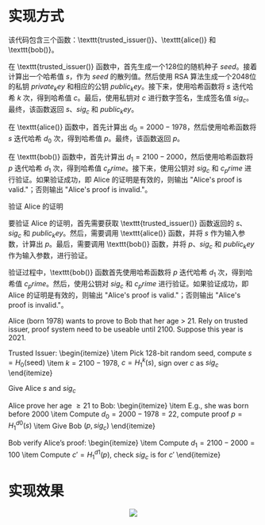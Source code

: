 # 实现方式
该代码包含三个函数：\texttt{trusted_issuer()}、\texttt{alice()} 和 \texttt{bob()}。

在 \texttt{trusted_issuer()} 函数中，首先生成一个128位的随机种子 $seed$。接着计算出一个哈希值 $s$，作为 $seed$ 的散列值。然后使用 RSA 算法生成一个2048位的私钥 $private_key$ 和相应的公钥 $public_key$。接下来，使用哈希函数将 $s$ 迭代哈希 $k$ 次，得到哈希值 $c$。最后，使用私钥对 $c$ 进行数字签名，生成签名值 $sig_c$。最终，该函数返回 $s$、$sig_c$ 和 $public_key$。

在 \texttt{alice()} 函数中，首先计算出 $d_0=2000-1978$，然后使用哈希函数将 $s$ 迭代哈希 $d_0$ 次，得到哈希值 $p$。最终，该函数返回 $p$。

在 \texttt{bob()} 函数中，首先计算出 $d_1=2100-2000$，然后使用哈希函数将 $p$ 迭代哈希 $d_1$ 次，得到哈希值 $c_prime$。接下来，使用公钥对 $sig_c$ 和 $c_prime$ 进行验证。如果验证成功，即 Alice 的证明是有效的，则输出 "Alice's proof is valid."；否则输出 "Alice's proof is invalid."。

验证 Alice 的证明

要验证 Alice 的证明，首先需要获取 \texttt{trusted_issuer()} 函数返回的 $s$、$sig_c$ 和 $public_key$。然后，需要调用 \texttt{alice()} 函数，并将 $s$ 作为输入参数，计算出 $p$。最后，需要调用 \texttt{bob()} 函数，并将 $p$、$sig_c$ 和 $public_key$ 作为输入参数，进行验证。

验证过程中，\texttt{bob()} 函数首先使用哈希函数将 $p$ 迭代哈希 $d_1$ 次，得到哈希值 $c_prime$。然后，使用公钥对 $sig_c$ 和 $c_prime$ 进行验证。如果验证成功，即 Alice 的证明是有效的，则输出 "Alice's proof is valid."；否则输出 "Alice's proof is invalid."。

Alice (born 1978) wants to prove to Bob that her age $>$ 21. Rely on trusted issuer, proof system need to be useable until 2100. Suppose this year is 2021.

Trusted Issuer:
\begin{itemize}
\item Pick 128-bit random seed, compute $s=H_0(\text{seed})$
\item $k=2100-1978$, $c=H_1^k(s)$, sign over $c$ as $sig_c$
\end{itemize}

Give Alice $s$ and $sig_c$

Alice prove her age $\geq 21$ to Bob:
\begin{itemize}
\item E.g., she was born before 2000
\item Compute $d_0=2000-1978=22$, compute proof $p=H_1^{d0}(s)$
\item Give Bob $(p,sig_c)$
\end{itemize}

Bob verify Alice’s proof:
\begin{itemize}
\item Compute $d_1=2100-2000=100$
\item Compute $c' = H_1^{d1}(p)$, check $sig_c$ is for $c'$
\end{itemize}

# 实现效果
<div align="center">
  <img src="https://github.com/Ljm200301/ljm/blob/main/pictures/Project6.png">
</div>
